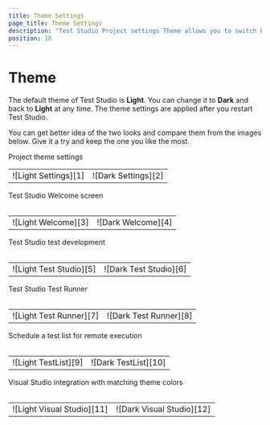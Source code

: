 ```yaml
---
title: Theme Settings
page_title: Theme Settings
description: "Test Studio Project settings Theme allows you to switch between dark and light theme. Dark theme for Test Studio."
position: 10
---
```

# Theme

The default theme of Test Studio is **Light**. You can change it to **Dark** and back to **Light** at any time. The theme settings are applied after you restart Test Studio.

You can get better idea of the two looks and compare them from the images below. Give it a try and keep the one you like the most.

Project theme settings
<table id="no-table">
<tr>
<td>![Light Settings][1]</td>
<td>![Dark Settings][2]</td>
</tr>
<table>

Test Studio Welcome screen
<table id="no-table">
<tr>
<td>![Light Welcome][3]</td>
<td>![Dark Welcome][4]</td>
</tr>
<table>

Test Studio test development
<table id="no-table">
<tr>
<td>![Light Test Studio][5]</td>
<td>![Dark Test Studio][6]</td>
</tr>
<table>

Test Studio Test Runner
<table id="no-table">
<tr>
<td>![Light Test Runner][7]</td>
<td>![Dark Test Runner][8]</td>
</tr>
<table>

Schedule a test list for remote execution
<table id="no-table">
<tr>
<td>![Light TestList][9]</td>
<td>![Dark TestList][10]</td>
</tr>
<table>

Visual Studio integration with matching theme colors
<table id="no-table">
<tr>
<td>![Light Visual Studio][11]</td>
<td>![Dark Visual Studio][12]</td>
</tr>
<table>

[1]: /img/features/project-settings/theme/fig1.png
[2]: /img/features/project-settings/theme/fig2.png
[3]: /img/features/project-settings/theme/fig3.png
[4]: /img/features/project-settings/theme/fig4.png
[5]: /img/features/project-settings/theme/fig5.png
[6]: /img/features/project-settings/theme/fig6.png
[7]: /img/features/project-settings/theme/fig7.png
[8]: /img/features/project-settings/theme/fig8.png
[9]: /img/features/project-settings/theme/fig9.png
[10]: /img/features/project-settings/theme/fig10.png
[11]: /img/features/project-settings/theme/fig11.png
[12]: /img/features/project-settings/theme/fig12.png
